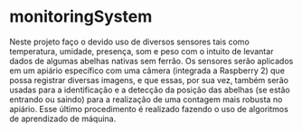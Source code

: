 # monitoringSystem

Neste projeto faço o devido uso de diversos sensores tais como temperatura, umidade, presença, som e peso com o intuito de levantar dados de algumas abelhas nativas sem ferrão. Os sensores serão aplicados em um apiário específico com uma câmera (integrada a Raspberry 2) que possa registrar diversas imagens, e que essas, por sua vez, também serão usadas para a identificação e a detecção da posição das abelhas (se estão entrando ou saindo) para a realização de uma contagem mais robusta no apiário. Esse último procedimento é realizado fazendo o uso de algoritmos de aprendizado de máquina.

